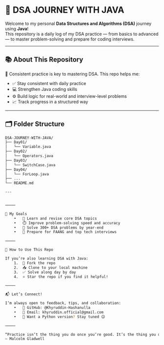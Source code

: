 # 🚀 DSA JOURNEY WITH JAVA

Welcome to my personal **Data Structures and Algorithms (DSA)** journey using **Java**!  
This repository is a daily log of my DSA practice — from basics to advanced — to master problem-solving and prepare for coding interviews.

---

## 📚 About This Repository

🧠 Consistent practice is key to mastering DSA. This repo helps me:

- ✅ Stay consistent with daily practice
- 💻 Strengthen Java coding skills
- ⚙️ Build logic for real-world and interview-level problems
- 📈 Track progress in a structured way

---

## 🗂️ Folder Structure

```bash
DSA-JOURNEY-WITH-JAVA/
├── Day01/
│   └── Variable.java
├── Day02/
│   └── Operators.java
├── Day03/
│   └── SwitchCase.java
├── Day04/
│   └── ForLoop.java
├── ...
└── README.md

---


⸻

📌 My Goals
	•	📖 Learn and revise core DSA topics
	•	⏱️ Improve problem-solving speed and accuracy
	•	🧩 Solve 300+ DSA problems by year-end
	•	💼 Prepare for FAANG and top tech interviews

⸻

🌟 How to Use This Repo

If you’re also learning DSA with Java:
	1.	🔁 Fork the repo
	2.	📥 Clone to your local machine
	3.	✅ Solve along day by day
	4.	⭐️ Star the repo if you find it helpful!

⸻

📬 Let’s Connect!

I’m always open to feedback, tips, and collaboration:
	•	🔗 GitHub: @Khyruddin-Hashanulla
	•	📧 Email: khyruddin.official@gmail.com
	•	🐍 Want a Python version? Stay tuned 😉

⸻

“Practice isn’t the thing you do once you’re good. It’s the thing you do that makes you good.”
— Malcolm Gladwell
